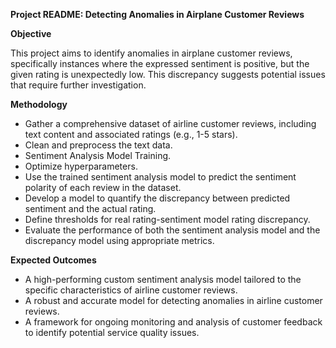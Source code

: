 **Project README: Detecting Anomalies in Airplane Customer Reviews**

**Objective**

This project aims to identify anomalies in airplane customer reviews, 
specifically instances where the expressed sentiment is positive, 
but the given rating is unexpectedly low. 
This discrepancy suggests potential issues that require further investigation.

**Methodology**

* Gather a comprehensive dataset of airline customer reviews, 
    including text content and associated ratings (e.g., 1-5 stars). 
* Clean and preprocess the text data.
* Sentiment Analysis Model Training.
* Optimize hyperparameters.
* Use the trained sentiment analysis model to predict the 
    sentiment polarity of each review in the dataset.
* Develop a model to quantify the discrepancy between 
    predicted sentiment and the actual rating.
* Define thresholds for real rating-sentiment model rating discrepancy.
* Evaluate the performance of both the sentiment analysis model 
    and the discrepancy model using appropriate metrics.

**Expected Outcomes**

* A high-performing custom sentiment analysis model 
    tailored to the specific characteristics of airline customer reviews.
* A robust and accurate model for detecting anomalies 
    in airline customer reviews.
* A framework for ongoing monitoring and analysis of customer feedback 
    to identify potential service quality issues.
